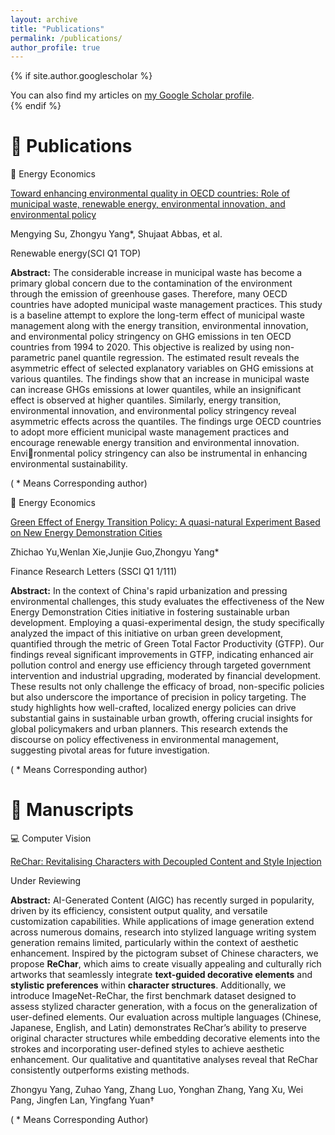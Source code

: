 ```yaml
---
layout: archive
title: "Publications"
permalink: /publications/
author_profile: true
---
```


{% if site.author.googlescholar %}
  <div class="wordwrap">You can also find my articles on <a href="https://scholar.google.com/citations?user=YOUR_ID&user=x2VGVvcAAAAJ">my Google Scholar profile</a>.</div>
{% endif %}


📝 Publications
======
📄 Energy Economics

[Toward enhancing environmental quality in OECD countries: Role of municipal waste, renewable energy, environmental innovation, and environmental policy](https://doi.org/10.1016/j.renene.2023.05.044) 

Mengying Su, Zhongyu Yang*, Shujaat Abbas, et al.

Renewable energy(SCI Q1 TOP)

**Abstract:** The considerable increase in municipal waste has become a primary global concern due to the contamination of the environment through the emission of greenhouse gases. Therefore, many OECD countries have adopted municipal waste management practices. This study is a baseline attempt to explore the long-term effect of municipal waste management along with the energy transition, environmental innovation, and environmental policy stringency on GHG emissions in ten OECD countries from 1994 to 2020. This objective is realized by using non-parametric panel quantile regression. The estimated result reveals the asymmetric effect of selected explanatory variables on GHG emissions at various quantiles. The findings show that an increase in municipal waste can increase GHGs emissions at lower quantiles, while an insignificant effect is observed at higher quantiles. Similarly, energy transition, environmental innovation, and environmental policy stringency reveal asymmetric effects across the quantiles. The findings urge OECD countries to adopt more efficient municipal waste management practices and encourage renewable energy transition and environmental innovation. Environmental policy stringency can also be instrumental in enhancing environmental sustainability.

( * Means Corresponding author)

📄 Energy Economics

[Green Effect of Energy Transition Policy: A quasi-natural Experiment Based on New Energy Demonstration Cities](https://doi.org/10.1016/j.frl.2024.105669)

Zhichao Yu,Wenlan Xie,Junjie Guo,Zhongyu Yang*

Finance Research Letters (SSCI Q1 1/111)

**Abstract:** In the context of China's rapid urbanization and pressing environmental challenges, this study evaluates the effectiveness of the New Energy Demonstration Cities initiative in fostering sustainable urban development. Employing a quasi-experimental design, the study specifically analyzed the impact of this initiative on urban green development, quantified through the metric of Green Total Factor Productivity (GTFP). Our findings reveal significant improvements in GTFP, indicating enhanced air pollution control and energy use efficiency through targeted government intervention and industrial upgrading, moderated by financial development. These results not only challenge the efficacy of broad, non-specific policies but also underscore the importance of precision in policy targeting. The study highlights how well-crafted, localized energy policies can drive substantial gains in sustainable urban growth, offering crucial insights for global policymakers and urban planners. This research extends the discourse on policy effectiveness in environmental management, suggesting pivotal areas for future investigation.

( * Means Corresponding author)

📄 Manuscripts
======

💻 Computer Vision

[ReChar: Revitalising Characters with Decoupled Content and Style Injection](https://01yzzyu.github.io/rechar.github.io/)

Under Reviewing 

**Abstract:** AI-Generated Content (AIGC) has recently surged in popularity, driven by its efficiency, consistent output quality, and versatile customization capabilities. While applications of image generation extend across numerous domains, research into stylized language writing system generation remains limited, particularly within the context of aesthetic enhancement. Inspired by the pictogram subset of Chinese characters, we propose **ReChar**, which aims to create visually appealing and culturally rich artworks that seamlessly integrate **text-guided decorative elements** and **stylistic preferences** within **character structures**. Additionally, we introduce ImageNet-ReChar, the first benchmark dataset designed to assess stylized character generation, with a focus on the generalization of user-defined elements. Our evaluation across multiple languages (Chinese, Japanese, English, and Latin) demonstrates ReChar’s ability to preserve original character structures while embedding decorative elements into the strokes and incorporating user-defined styles to achieve aesthetic enhancement. Our qualitative and quantitative analyses reveal that ReChar consistently outperforms existing methods.

Zhongyu Yang, Zuhao Yang, Zhang Luo, Yonghan Zhang, Yang Xu, Wei Pang, Jingfen Lan, Yingfang Yuan†

( * Means Corresponding Author)
